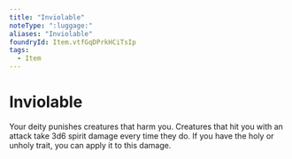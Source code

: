 ```yaml
---
title: "Inviolable"
noteType: ":luggage:"
aliases: "Inviolable"
foundryId: Item.vtfGqDPrkHCiTsIp
tags:
  - Item
---
```


# Inviolable

Your deity punishes creatures that harm you. Creatures that hit you with an attack take 3d6 spirit damage every time they do. If you have the holy or unholy trait, you can apply it to this damage.
